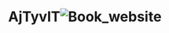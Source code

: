 # AjTyvIT![Book_website](https://user-images.githubusercontent.com/98667082/201676681-e6b6f282-2f85-4238-82a5-558ec7472453.png)
